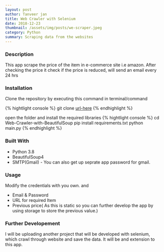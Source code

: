 ```yaml
---
layout: post
author: Tanveer jan
title: Web Crawler with Selenium
date: 2018-12-23
thumbnail: /assets/img/posts/we-scraper.jpeg
category: Python
summary: Scraping data from the websites
---
```

### Description
This app scrape the price of the item in e-commerce site i.e amazon. After checking the price it check if the price is reduced, will send an email every 24 hrs

### Installation
Clone the repository by executing this command in terminal/command

{% hightlight console %}
git clone [url-here](https://github.com/tjan90/Web-Crawler-with-BeautifulSoup.git)
{% endhighlight %}

open the folder and install the required libraries
{% hightlight console %}
cd Web-Crawler-with-BeautifulSoup
pip install requirements.txt
python main.py
{% endhighlight %}


### Built With
  - Python 3.8
  - BeautifulSoup4
  - SMTP(Gmail) - You can also get up seprate app password for gmail.

### Usage
Modify the credentials with you own. and
  - Email & Password
  - URL for required Item
  - Previous price( As this is static so you can further develop the app by using storage to store the previous value.)


### Further Developement
I will be uploading another project that will be developed with selenium, which crawl through website and save the data. It will be and extension to this app. 
